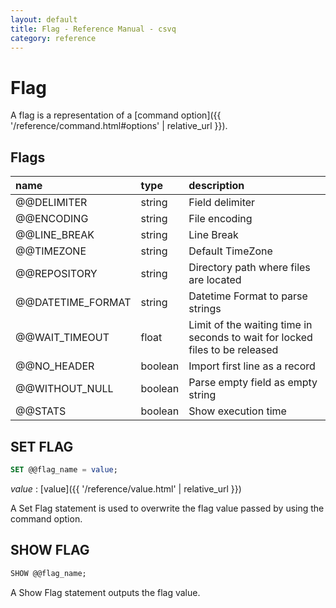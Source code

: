 ```yaml
---
layout: default
title: Flag - Reference Manual - csvq
category: reference
---
```


# Flag

A flag is a representation of a [command option]({{ '/reference/command.html#options' | relative_url }}). 

## Flags

| name | type | description |
| :- | :- | :- |
| @@DELIMITER       | string  | Field delimiter |
| @@ENCODING        | string  | File encoding |
| @@LINE_BREAK      | string  | Line Break |
| @@TIMEZONE        | string  | Default TimeZone |
| @@REPOSITORY      | string  | Directory path where files are located |
| @@DATETIME_FORMAT | string  | Datetime Format to parse strings |
| @@WAIT_TIMEOUT    | float   | Limit of the waiting time in seconds to wait for locked files to be released |
| @@NO_HEADER       | boolean | Import first line as a record |
| @@WITHOUT_NULL    | boolean | Parse empty field as empty string |
| @@STATS           | boolean | Show execution time |


## SET FLAG

```sql
SET @@flag_name = value;
```

_value_
: [value]({{ '/reference/value.html' | relative_url }})

A Set Flag statement is used to overwrite the flag value passed by using the command option. 


## SHOW FLAG

```sql
SHOW @@flag_name;
```

A Show Flag statement outputs the flag value. 

